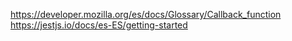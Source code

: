 https://developer.mozilla.org/es/docs/Glossary/Callback_function
https://jestjs.io/docs/es-ES/getting-started